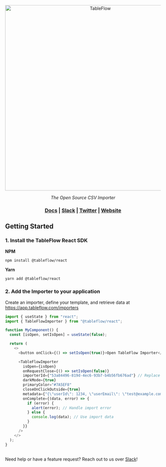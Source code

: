 <div align="center">
<a href="https://tableflow.com"><img src="https://tableflow-assets-cdn.s3.amazonaws.com/TableFlow-readme-header.png" width="600" alt="TableFlow"></a>

<em>The Open Source CSV Importer</em>

<h3>
    <a href="https://tableflow.com/docs">Docs</a> |
    <a href="https://join.slack.com/t/tableflow/shared_invite/zt-1psu47idh-vnItf_BaWcIWih8flGZ0fw">Slack</a> |
    <a href="https://twitter.com/tableflow">Twitter</a> |
    <a href="https://tableflow.com">Website</a> 
</h3>

</div>

## Getting Started

### 1. Install the TableFlow React SDK

**NPM**

```bash
npm install @tableflow/react
```

**Yarn**

```bash
yarn add @tableflow/react
```

### 2. Add the Importer to your application

Create an importer, define your template, and retrieve data at https://app.tableflow.com/importers

```javascript
import { useState } from "react";
import { TableFlowImporter } from "@tableflow/react";

function MyComponent() {
  const [isOpen, setIsOpen] = useState(false);

  return (
    <>
      <button onClick={() => setIsOpen(true)}>Open TableFlow Importer</button>

      <TableFlowImporter
        isOpen={isOpen}
        onRequestClose={() => setIsOpen(false)}
        importerId={"53a84496-819d-4ec6-93b7-b4b56fb676ad"} // Replace with your importer ID from https://app.tableflow.com/importers
        darkMode={true}
        primaryColor="#7A5EF8"
        closeOnClickOutside={true}
        metadata={"{\"userId\": 1234, \"userEmail\": \"test@example.com\"}"}
        onComplete={(data, error) => {
          if (error) {
            alert(error); // Handle import error
          } else {
            console.log(data); // Use import data
          }
        }}
      />
    </>
  );
}
```

\
Need help or have a feature request? Reach out to us over [Slack](https://join.slack.com/t/tableflow/shared_invite/zt-1psu47idh-vnItf_BaWcIWih8flGZ0fw)!
